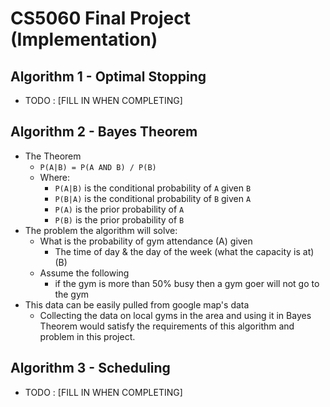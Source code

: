 # CS5060 Final Project (Implementation)

## Algorithm 1 - Optimal Stopping
*   TODO : [FILL IN WHEN COMPLETING]

## Algorithm 2 - Bayes Theorem
*   The Theorem
    *   `P(A|B) = P(A AND B) / P(B)`
    *   Where:
        *   `P(A|B)` is the conditional probability of `A` given `B`
        *   `P(B|A)` is the conditional probability of `B` given `A`
        *   `P(A)` is the prior probability of `A`
        *   `P(B)` is the prior probability of `B`
*   The problem the algorithm will solve:
    *   What is the probability of gym attendance (A) given
        *   The time of day & the day of the week (what the capacity is at) (B)
    *   Assume the following
        *   if the gym is more than 50% busy then a gym goer will not go to the gym
*   This data can be easily pulled from google map's data
    *   Collecting the data on local gyms in the area and using it in Bayes Theorem would satisfy the requirements of this algorithm and problem in this project.

## Algorithm 3 - Scheduling
*   TODO : [FILL IN WHEN COMPLETING] 